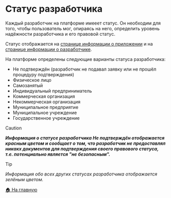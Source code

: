# Статус разработчика

Каждый разработчик на платформе имееет статус. Он необходим для того, чтобы пользователь мог, опираясь на него, определить уровень надёжности разработчика и его правовой статус.

Статус отображается на [странице информации о приложении](/features/app) и на [странице информации о разработчике](/features/developer).

На платформе определены следующие варианты статуса разработчика:
* Не подтверждён (разработчик не подавал заявку или не прошёл процедуру подтверждения)
* Физическое лицо
* Самозанятый
* Индивидуальный предприниматель
* Коммерческая организация
* Некоммерческая организация
* Муниципальное предприятие
* Муниципальное учреждение
* Государственное учреждение

> [!CAUTION]
> ***Информация о статусе разработчика Не подтверждён отображается красным цветом и сообщает о том, что разработчик не предоставлял никакх документов для подтверждения своего правового статуса, т.е. потенциально является "не безопасным".***

> [!TIP]
> *Информация обо всех других статусах разработчика отображается зелёным цветом.*

[🏠 На главную](/)
